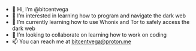 - 👋 Hi, I’m @bitcentvega
- 👀 I’m interested in learning how to program and navigate the dark web
- 🌱 I’m currently learning how to use Whonix and Tor to safely access the dark web
- 💞️ I’m looking to collaborate on learning how to work on coding
- 📫 You can reach me at bitcentvega@proton.me

<!---
bitcentvega/bitcentvega is a ✨ special ✨ repository because its `README.md` (this file) appears on your GitHub profile.
You can click the Preview link to take a look at your changes.
--->
